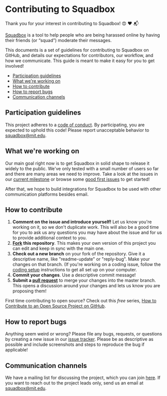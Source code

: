 # Contributing to Squadbox

Thank you for your interest in contributing to Squadbox! :heart_eyes: :heart: :mailbox_with_mail:

[Squadbox](http://squadbox.org) is a tool to help people who are being harassed online by having their friends (or “squad”) moderate their messages.

This documents is a set of guidelines for contributing to Squadbox on GitHub, and details our expectations for contributors, our workflow, and how we communicate. This guide is meant to make it easy for you to get involved!


* [Participation guidelines](#participation-guidelines)
* [What we're working on](#what-were-working-on)
* [How to contribute](#how-to-contribute)
* [How to report bugs](#how-to-report-bugs)
* [Communication channels](#communication-channels)

## Participation guidelines

This project adheres to a [code of conduct](CODE_OF_CONDUCT.md). By participating, you are expected to uphold this code! Please report unacceptable behavior to [squadbox@mit.edu](mailto:squadbox@mit.edu).

## What we're working on
Our main goal right now is to get Squadbox in solid shape to release it widely to the public. We've only tested with a small number of users so far and there are many areas we need to improve. Take a look at the issues in our [current milestone](https://github.com/amyxzhang/squadbox/milestone/1) or browse some [good first issues](https://github.com/amyxzhang/squadbox/issues?q=is%3Aopen+is%3Aissue+label%3A%22good+first+issue%22) to get started!

After that, we hope to build integrations for Squadbox to be used with other communication platforms besides email.

## How to contribute

1. **Comment on the issue and introduce yourself!** Let us know you're working on it, so we don't duplicate work. This will also be a good time for you to ask us any questions you may have about the issue and for us to provide additional context to you. 
2. **[Fork](https://help.github.com/articles/fork-a-repo/) this repository**. This makes your own version of this project you can edit and keep in sync with the main one. 
3. **Check out a new branch** on your fork of the repository. Give it a descriptive name, like "readme-update" or "reply-bug". Make your changes on that branch. (If you're working on a coding issue, follow the [coding setup](/coding_setup.md) instructions to get all set up on your computer.
4. **Commit your changes**. Use a descriptive commit message!  
5. **Submit a [pull request](https://help.github.com/articles/proposing-changes-to-a-project-with-pull-requests/)** to merge your changes into the master branch. This opens a discussion around your changes and lets us know you are proposing them! 

First time contributing to open source? Check out this *free* series, [How to Contribute to an Open Source Project on GitHub](https://egghead.io/series/how-to-contribute-to-an-open-source-project-on-github).

## How to report bugs

Anything seem weird or wrong? Please file any bugs, requests, or questions by creating a new issue in our [issue tracker](http://www.github.com/amyxzhang/squadbox/issues). Please be as descriptive as possible and include screenshots and steps to reproduce the bug if applicable! 

## Communication channels

We have a mailing list for discussing the project, which you can join [here](http://murmur.csail.mit.edu/groups/squadbox-discuss). If you want to reach out to the project leads only, send us an email at [squadbox@mit.edu](mailto:squadbox@mit.edu). 
